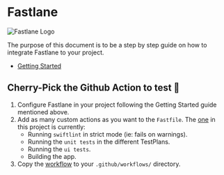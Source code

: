 # Fastlane

<img alt="Fastlane Logo" src="https://docs.fastlane.tools/img/fastlane_text.png" />

The purpose of this document is to be a step by step guide on how to integrate Fastlane to your project.

* [Getting Started](https://docs.fastlane.tools/getting-started/ios/setup/)

## Cherry-Pick the Github Action to test 🍒
1. Configure Fastlane in your project following the Getting Started guide mentioned above.
2. Add as many custom actions as you want to the `Fastfile`. The [one](../fastlane/Fastfile) in this project is currently:
    - Running `swiftlint` in strict mode (ie: fails on warnings).
    - Running the `unit tests` in the different TestPlans.
    - Running the `ui tests`.
    - Building the app.
3. Copy the [workflow](../.github/workflows/fastlane.yml) to your `.github/workflows/` directory.

